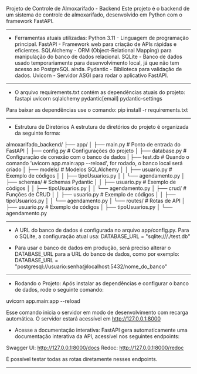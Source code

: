 Projeto de Controle de Almoxarifado - Backend
Este projeto é o backend de um sistema de controle de almoxarifado, desenvolvido em Python com o framework FastAPI.

--------------------------------------------------------------------------

- Ferramentas atuais utilizadas:
Python 3.11 - Linguagem de programação principal.
FastAPI - Framework web para criação de APIs rápidas e eficientes.
SQLAlchemy - ORM (Object-Relational Mapping) para manipulação do banco de dados relacional.
SQLite - Banco de dados usado temporariamente para desenvolvimento local, já que não tem acesso ao PostgreSQL ainda.
Pydantic - Biblioteca para validação de dados.
Uvicorn - Servidor ASGI para rodar o aplicativo FastAPI.

--------------------------------------------------------------------------

- O arquivo requirements.txt contém as dependências atuais do projeto:
fastapi
uvicorn
sqlalchemy
pydantic[email]
pydantic-settings

Para baixar as dependências use o comando: pip install -r requirements.txt 

--------------------------------------------------------------------------

- Estrutura de Diretórios
A estrutura de diretórios do projeto é organizada da seguinte forma:

almoxarifado_backend/
├── app/
│   ├── main.py              # Ponto de entrada do FastAPI
│   ├── config.py            # Configurações do projeto
│   ├── database.py          # Configuração de conexão com o banco de dados
|   ├── test.db              # Quando o comando 'uvicorn app.main:app --reload', for rodado, o banco local será criado
│   ├── models/              # Modelos SQLAlchemy
│   │   ├── usuario.py       # Exemplo de códigos
│   │   ├── tipoUsuarios.py
│   │   └── agendamento.py
│   ├── schemas/             # Schemas Pydantic
│   │   ├── usuario.py       # Exemplo de códigos
│   │   ├── tipoUsuarios.py
│   │   └── agendamento.py
│   ├── crud/                # Funções de CRUD
│   │   ├── usuario.py       # Exemplo de códigos
│   │   ├── tipoUsuarios.py
│   │   └── agendamento.py
│   └── routes/              # Rotas de API
│       ├── usuario.py       # Exemplo de códigos
│       ├── tipoUsuarios.py
│       └── agendamento.py

--------------------------------------------------------------------------

- A URL do banco de dados é configurada no arquivo app/config.py. Para o SQLite, a configuração atual usa:
DATABASE_URL = "sqlite:///./test.db"

- Para usar o banco de dados em produção, será preciso alterar o DATABASE_URL para a URL do banco de dados, como por exemplo:
DATABASE_URL = "postgresql://usuario:senha@localhost:5432/nome_do_banco"

--------------------------------------------------------------------------

- Rodando o Projeto:
Após instalar as dependências e configurar o banco de dados, rode o seguinte comando:

uvicorn app.main:app --reload

Esse comando inicia o servidor em modo de desenvolvimento com recarga automática. O servidor estará acessível em http://127.0.0.1:8000

- Acesse a documentação interativa:
FastAPI gera automaticamente uma documentação interativa da API, acessível nos seguintes endpoints:

Swagger UI: http://127.0.0.1:8000/docs
Redoc: http://127.0.0.1:8000/redoc

É possível testar todas as rotas diretamente nesses endpoints.

--------------------------------------------------------------------------